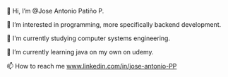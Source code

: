 👋 Hi, I’m @Jose Antonio Patiño P.

👀 I’m interested in programming, more specifically backend development.

📓 I'm currently studying computer systems engineering.

🌱 I’m currently learning java on my own on udemy.

📫 How to reach me www.linkedin.com/in/jose-antonio-PP

